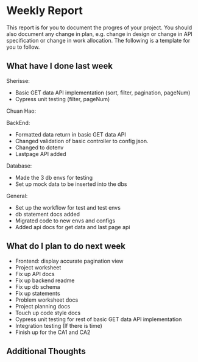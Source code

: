 # Weekly Report

This report is for you to document the progres of your project. You should also document any change in plan, e.g. change in design or change in API specification or change in work allocation. The following is a template for you to follow.

## What have I done last week

Sherisse:  
-   Basic GET data API implementation (sort, filter, pagination, pageNum)
-   Cypress unit testing (filter, pageNum)

Chuan Hao:  

BackEnd:
- Formatted data return in basic GET data API
- Changed validation of basic controller to config json.
- Changed to dotenv
- Lastpage API added

Database:  
- Made the 3 db envs for testing
- Set up mock data to be inserted into the dbs
  
General: 
- Set up the workflow for test and test envs
- db statement docs added
- Migrated code to new envs and configs
- Added api docs for get data and last page api


## What do I plan to do next week

- Frontend: display accurate pagination view
- Project worksheet
- Fix up API docs
- Fix up backend readme
- Fix up db schema
- Fix up statements
- Problem worksheet docs
- Project planning docs
- Touch up code style docs
- Cypress unit testing for rest of basic GET data API implementation
- Integration testing (If there is time)
- Finish up for the CA1 and CA2

## Additional Thoughts